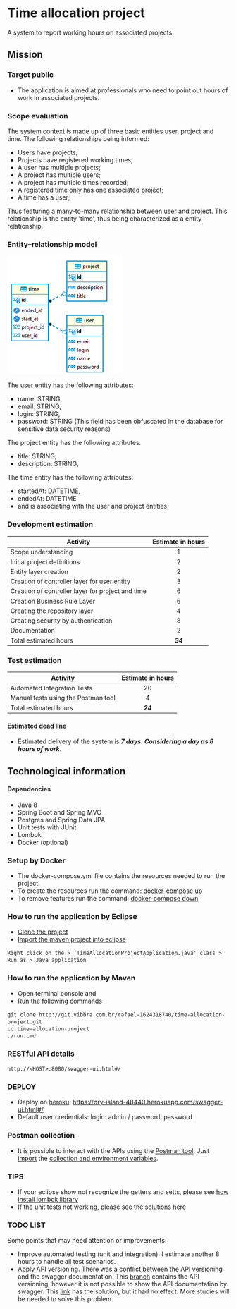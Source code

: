 # Time allocation project
A system to report working hours on associated projects.

## Mission
### Target public
* The application is aimed at professionals who need to point out hours of work in associated projects.
### Scope evaluation
The system context is made up of three basic entities user, project and time. The following relationships being informed:
- Users have projects;
- Projects have registered working times;
- A user has multiple projects;
- A project has multiple users;
- A project has multiple times recorded;
- A registered time only has one associated project;
- A time has a user;

Thus featuring a many-to-many relationship between user and project. This relationship is the entity 'time', thus being characterized as a entity-relationship.

### Entity–relationship model
![image-1.png](./image-1.png)

The user entity has the following attributes:
- name: STRING,
- email: STRING,
- login: STRING,
- password: STRING (This field has been obfuscated in the database for sensitive data security reasons)

The project entity has the following attributes:
- title: STRING,
- description: STRING,

The time entity has the following attributes:
- startedAt: DATETIME,
- endedAt: DATETIME
- and is associating with the user and project entities.

### Development estimation
|                        Activity                              | Estimate in hours |
|------------------------------------------------------------|:-------------------:|
| Scope   understanding                                        | 1                 |
| Initial   project definitions                                | 2                 |
| Entity   layer creation                                      | 2                 |
| Creation   of controller layer for user entity               | 3                 |
| Creation   of controller layer for project and time          | 6                 |
| Creation Business   Rule Layer                               | 6                 |
| Creating   the repository layer                              | 4                 |
| Creating   security by authentication                        | 8                 |
| Documentation                                                | 2                 |
| Total estimated hours                                        | ***34***                |

### Test estimation
|                        Activity                              | Estimate in hours |
|------------------------------------------------------------|:-------------------:|
| Automated Integration Tests                                | 20                  |
| Manual tests using the Postman tool                        | 4                   |
| Total estimated hours                                      | ***24***                  |

#### Estimated dead line
* Estimated delivery of the system is ***7 days***. ***Considering a day as 8 hours of work***.

## Technological information

#### Dependencies
* Java 8
* Spring Boot and Spring MVC
* Postgres and Spring Data JPA
* Unit tests with JUnit
* Lombok
* Docker (optional)

### Setup by Docker
* The docker-compose.yml file contains the resources needed to run the project.
* To create the resources run the command: [docker-compose up](https://docs.docker.com/compose/reference/up/)
* To remove features run the command: [docker-compose down](https://docs.docker.com/compose/reference/down/)

### How to run the application by Eclipse
* [Clone the project](http://git.vibbra.com.br/rafael-1624318740/time-allocation-project.git)
* [Import the maven project into eclipse](lagomframework.com/documentation/1.6.x/java/EclipseMavenInt.html)
```
Right click on the > 'TimeAllocationProjectApplication.java' class > Run as > Java application
```

### How to run the application by Maven
* Open terminal console and 
* Run the following commands
```
git clone http://git.vibbra.com.br/rafael-1624318740/time-allocation-project.git
cd time-allocation-project
./run.cmd
```

### RESTful API details
```
http://<HOST>:8080/swagger-ui.html#/
```

### DEPLOY
- Deploy on [heroku](https://devcenter.heroku.com/articles/deploying-spring-boot-apps-to-heroku): https://dry-island-48440.herokuapp.com/swagger-ui.html#/
- Default user credentials: login: admin / password: password

### Postman collection
* It is possible to interact with the APIs using the [Postman tool](https://www.postman.com/). Just [import](https://kb.datamotion.com/?ht_kb=postman-instructions-for-exporting-and-importing) the [collection and environment variables](http://git.vibbra.com.br/rafael-1624318740/time-allocation-project/-/tree/master/postman).

### TIPS
* If your eclipse show not recognize the getters and setts, please see [how install lombok library](https://stackoverflow.com/questions/45461777/lombok-problems-with-eclipse-oxygen) 
* If the unit tests not working, please see the solutions [here](https://stackoverflow.com/questions/46717693/eclipse-no-tests-found-using-junit-5-caused-by-noclassdeffounderror-for-launcher)

### TODO LIST
Some points that may need attention or improvements:
- Improve automated testing (unit and integration). I estimate another 8 hours to handle all test scenarios.
- Apply API versioning. There was a conflict between the API versioning and the swagger documentation. This [branch](http://git.vibbra.com.br/rafael-1624318740/time-allocation-project/-/tree/migration) contains the API versioning, however it is not possible to show the API documentation by swagger. This [link](https://github.com/springdoc/springdoc-openapi/issues/607) has the solution, but it had no effect. More studies will be needed to solve this problem.

